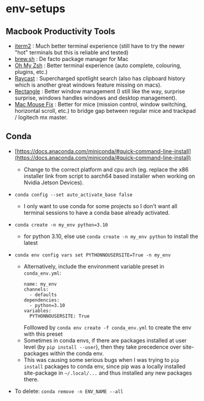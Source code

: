 # env-setups

## Macbook Productivity Tools
- [iterm2](https://iterm2.com/) : Much better terminal experience (still have to try the newer "hot" terminals but this is reliable and tested)
- [brew.sh](https://brew.sh/) : De facto package manager for Mac
- [Oh My Zsh](https://ohmyz.sh/#install) : Better terminal experience (auto complete, colouring, plugins, etc.)
- [Raycast](https://www.raycast.com/) : Supercharged spotlight search (also has clipboard history which is another great windows feature missing on macs).
- [Rectangle](https://rectangleapp.com/) : Better window management (I still like the way, surprise surprise, windows handles windows and desktop management).
- [Mac Mouse Fix](https://macmousefix.com/) : Better for mice (mission control, window switching, horizontal scroll, etc.) to bridge gap between regular mice and trackpad / logitech mx master.

## Conda
- [https://docs.anaconda.com/miniconda/#quick-command-line-install](https://docs.anaconda.com/miniconda/#quick-command-line-install)
  - Change to the correct platform and cpu arch (eg. replace the x86 installer link from script to aarch64 based installer when working on Nvidia Jetson Devices).
- `conda config --set auto_activate_base false`
  - I only want to use conda for some projects so I don't want all terminal sessions to have a conda base already activated.
- `conda create -n my_env python=3.10`
  - for python 3.10, else use `conda create -n my_env python` to install the latest
- `conda env config vars set PYTHONNOUSERSITE=True -n my_env`
  - Alternatively, include the environment variable preset in `conda_env.yml`:
    ```
    name: my_env
    channels:
      - defaults
    dependencies:
      - python=3.10
    variables:
      PYTHONNOUSERSITE: True
    ```
    Folllowed by `conda env create -f conda_env.yml` to create the env with this preset
  - Sometimes in conda envs, if there are packages installed at user level (by `pip install --user`), then they take precedence over site-packages within the conda env.
  - This was causing some serious bugs when I was trying to `pip install` packages to conda env, since pip was a locally installed site-package in `~/.local/...` and thus installed any new packages there.

- To delete: `conda remove -n ENV_NAME --all`
